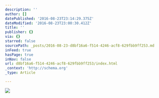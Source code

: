 ```yaml
---
description: ''
author: []
datePublished: '2016-08-23T23:14:29.375Z'
dateModified: '2016-08-23T23:00:30.412Z'
title: ''
publisher: {}
via: {}
starred: false
sourcePath: _posts/2016-08-23-d8bf16a6-f514-4246-acf8-629fbb9ff253.md
inFeed: true
hasPage: true
inNav: false
url: d8bf16a6-f514-4246-acf8-629fbb9ff253/index.html
_context: 'http://schema.org'
_type: Article

---
```

![](https://the-grid-user-content.s3-us-west-2.amazonaws.com/8891e015-25f0-4040-a81c-bb5c717ac9fc.jpg)